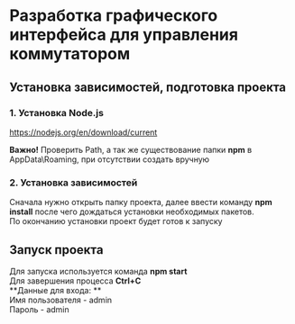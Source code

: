 # Разработка графического интерфейса для управления коммутатором
## Установка зависимостей, подготовка проекта
### 1. Установка Node.js
https://nodejs.org/en/download/current

**Важно!** Проверить Path, а так же существование папки **npm** в AppData\Roaming, при отсутствии создать вручную

### 2. Установка зависимостей
Сначала нужно открыть папку проекта, далее ввести команду **npm install** после чего дождаться установки необходимых пакетов. <br>По окончанию установки проект будет готов к запуску
## Запуск проекта

Для запуска используется команда **npm start**
<br>
Для завершения процесса **Ctrl+C**
<br>
**Данные для входа: ** <br>
Имя пользователя - admin<br>
Пароль - admin